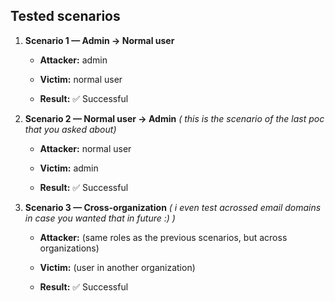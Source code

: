 ## Tested scenarios

1. **Scenario 1 — Admin → Normal user**
    
    - **Attacker:** admin
        
    - **Victim:** normal user
        
    - **Result:** ✅ Successful
        
2. **Scenario 2 — Normal user → Admin** _( this is the scenario of the last poc that you asked about)_
    
    - **Attacker:** normal user
        
    - **Victim:** admin
        
    - **Result:** ✅ Successful
        
3. **Scenario 3 — Cross-organization** _( i even test acrossed email domains in case you wanted that in future :) )_
    
    - **Attacker:** (same roles as the previous scenarios, but across organizations)
        
    - **Victim:** (user in another organization)
        
    - **Result:** ✅ Successful
